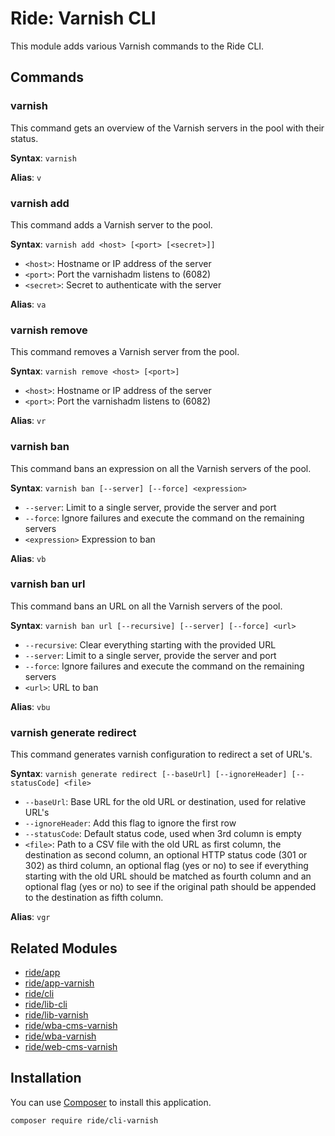 # Ride: Varnish CLI

This module adds various Varnish commands to the Ride CLI.

## Commands

### varnish

This command gets an overview of the Varnish servers in the pool with their status.

**Syntax**: ```varnish```

**Alias**: ```v```

### varnish add

This command adds a Varnish server to the pool.

**Syntax**: ```varnish add <host> [<port> [<secret>]]```
- ```<host>```: Hostname or IP address of the server
- ```<port>```: Port the varnishadm listens to (6082)
- ```<secret>```: Secret to authenticate with the server

**Alias**: ```va```

### varnish remove

This command removes a Varnish server from the pool.

**Syntax**: ```varnish remove <host> [<port>]```
- ```<host>```: Hostname or IP address of the server
- ```<port>```: Port the varnishadm listens to (6082)

**Alias**: ```vr```

### varnish ban

This command bans an expression on all the Varnish servers of the pool.

**Syntax**: ```varnish ban [--server] [--force] <expression>```
- ```--server```: Limit to a single server, provide the server and port
- ```--force```: Ignore failures and execute the command on the remaining servers
- ```<expression>``` Expression to ban

**Alias**: ```vb```

### varnish ban url

This command bans an URL on all the Varnish servers of the pool.

**Syntax**: ```varnish ban url [--recursive] [--server] [--force] <url>```
- ```--recursive```: Clear everything starting with the provided URL
- ```--server```: Limit to a single server, provide the server and port
- ```--force```: Ignore failures and execute the command on the remaining servers
- ```<url>```: URL to ban

**Alias**: ```vbu```

### varnish generate redirect

This command generates varnish configuration to redirect a set of URL's.

**Syntax**: ```varnish generate redirect [--baseUrl] [--ignoreHeader] [--statusCode] <file>```
- ```--baseUrl```: Base URL for the old URL or destination, used for relative URL's
- ```--ignoreHeader```: Add this flag to ignore the first row
- ```--statusCode```: Default status code, used when 3rd column is empty
- ```<file>```: Path to a CSV file with the old URL as first column, the destination as second column, an optional HTTP status code (301 or 302) as third column, an optional flag (yes or no) to see if everything starting with the old URL should be matched as fourth column and an optional flag (yes or no) to see if the original path should be appended to the destination as fifth column.

**Alias**: ```vgr```

## Related Modules 

- [ride/app](https://github.com/all-ride/ride-app)
- [ride/app-varnish](https://github.com/all-ride/ride-app-varnish)
- [ride/cli](https://github.com/all-ride/ride-cli)
- [ride/lib-cli](https://github.com/all-ride/ride-lib-cli)
- [ride/lib-varnish](https://github.com/all-ride/ride-lib-varnish)
- [ride/wba-cms-varnish](https://github.com/all-ride/ride-wba-cms-varnish)
- [ride/wba-varnish](https://github.com/all-ride/ride-wba-varnish)
- [ride/web-cms-varnish](https://github.com/all-ride/ride-web-cms-varnish)

## Installation

You can use [Composer](http://getcomposer.org) to install this application.

```
composer require ride/cli-varnish
```
